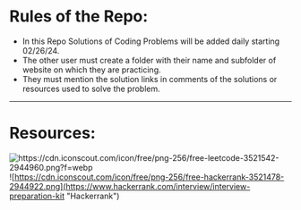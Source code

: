 # **Rules of the Repo:**
- In this Repo Solutions of Coding Problems will be added daily starting 02/26/24.
- The other user must create a folder with their name and subfolder of website on which they are practicing.
- They must mention the solution links in comments of the solutions or resources used to solve the problem.
- - - -
# **Resources:**
![https://cdn.iconscout.com/icon/free/png-256/free-leetcode-3521542-2944960.png?f=webp ](https://leetcode.com/problemset/?page=1 "LeetCode")
![https://cdn.iconscout.com/icon/free/png-256/free-hackerrank-3521478-2944922.png](https://www.hackerrank.com/interview/interview-preparation-kit "Hackerrank")